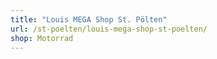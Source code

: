 ```yaml
---
title: "Louis MEGA Shop St. Pölten"
url: /st-poelten/louis-mega-shop-st-poelten/
shop: Motorrad
---
```

